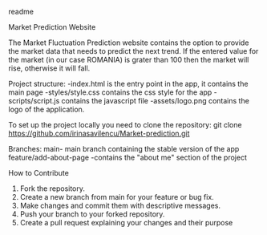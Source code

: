 readme

Market Prediction Website

The Market Fluctuation Prediction website contains the option to provide the market data that needs to predict the next trend. If the entered value for the market (in our case ROMANIA) is grater than 100 then the market will rise, otherwise it will fall.

Project structure:
-index.html is the entry point in the app, it contains the main page
-styles/style.css contains the css style for the app
-scripts/script.js contains the javascript file
-assets/logo.png contains the logo of the application.

To set up the project locally you need to clone the repository:
git clone https://github.com/irinasavilencu/Market-prediction.git

Branches:
main- main branch containing the stable version of the app
feature/add-about-page -contains the "about me" section of the project


How to Contribute
1. Fork the repository.
2. Create a new branch from main for your feature or bug fix.
3. Make changes and commit them with descriptive messages.
4. Push your branch to your forked repository.
5. Create a pull request explaining your changes and their purpose